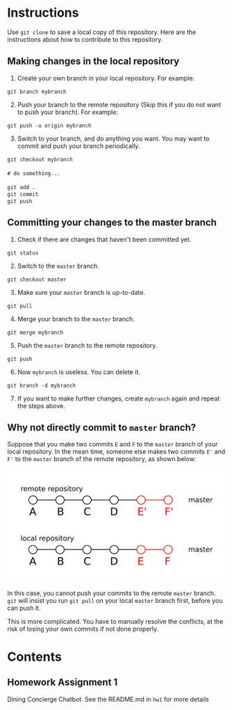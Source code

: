 # Instructions

Use `git clone` to save a local copy of this repository. Here are the instructions about how to contribute to this repository.

## Making changes in the local repository

1. Create your own branch in your local repository. For example:

```
git branch mybranch
```

2. Push your branch to the remote repository (Skip this if you do not want to push your branch). For example:

```
git push -u origin mybranch
```

3. Switch to your branch, and do anything you want. You may want to commit and push your branch periodically.

```
git checkout mybranch

# do something...

git add .
git commit
git push
```

## Committing your changes to the master branch

1. Check if there are changes that haven't been committed yet.

```
git status
```

2. Switch to the `master` branch.

```
git checkout master
```
3. Make sure your `master` branch is up-to-date.

```
git pull
```

4. Merge your branch to the `master` branch.

```
git merge mybranch
```

5. Push the `master` branch to the remote repository.

```
git push
```

6. Now `mybranch` is useless. You can delete it.

```
git branch -d mybranch
```

7. If you want to make further changes, create `mybranch` again and repeat the steps above.

## Why not directly commit to `master` branch?

Suppose that you make two commits `E` and `F` to the `master` branch of your local repository. In the mean time, someone else makes two commits `E'` and `F'` to the `master` branch of the remote repository, as shown below:

![branch-graph](/github-instructions-1.png)

In this case, you cannot push your commits to the remote `master` branch. `git` will insist you run `git pull` on your local `master` branch first, before you can push it. 

This is more complicated. You have to manually resolve the conflicts, at the risk of losing your own commits if not done properly.

# Contents

## Homework Assignment 1
Dining Concierge Chatbot. See the README.md in `hw1` for more details

